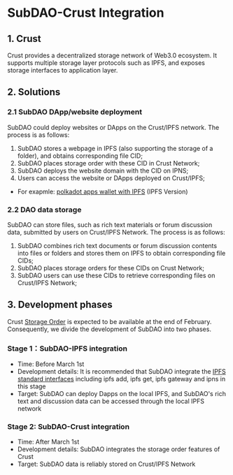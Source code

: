 # SubDAO-Crust Integration

## 1. Crust 
Crust provides a decentralized storage network of Web3.0 ecosystem. It supports multiple storage layer protocols such as IPFS, and exposes storage interfaces to application layer.

## 2. Solutions

### 2.1 SubDAO DApp/website deployment

SubDAO could deploy websites or DApps on the Crust/IPFS network. The process is as follows:
1. SubDAO stores a webpage in IPFS (also supporting the storage of a folder), and obtains corresponding file CID;
2. SubDAO places storage order with these CID in Crust Network;
3. SubDAO deploys the website domain with the CID on IPNS;
4. Users can access the website or DApps deployed on Crust/IPFS;
* For exapmle: [polkadot apps wallet with IPFS](https://polkadot.js.org/) (IPFS Version)

### 2.2 DAO data storage
SubDAO can store files, such as rich text materials or forum discussion data, submitted by users on Crust/IPFS Network. The process is as follows:

1. SubDAO combines rich text documents or forum discussion contents into files or folders and stores them on IPFS to obtain corresponding file CIDs;
2. SubDAO places storage orders for these CIDs on Crust Network;
3. SubDAO users can use these CIDs to retrieve corresponding files on Crust/IPFS Network;

## 3. Development phases

Crust [Storage Order](https://wiki.crust.network/docs/en/crustIntegrationGuide) is expected to be available at the end of February. Consequently, we divide the development of SubDAO into two phases.

### Stage 1：SubDAO-IPFS integration

* Time: Before March 1st 
* Development details: It is recommended that SubDAO integrate the [IPFS standard interfaces](https://docs.ipfs.io/reference/) including ipfs add, ipfs get, ipfs gateway and ipns in this stage 
* Target: SubDAO can deploy Dapps on the local IPFS, and SubDAO's rich text and discussion data can be accessed through the local IPFS network


### Stage 2: SubDAO-Crust integration

* Time: After March 1st
* Development details: SubDAO integrates the storage order features of Crust 
* Target: SubDAO data is reliably stored on Crust/IPFS Network

